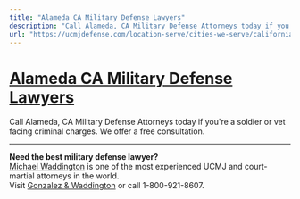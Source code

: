 ```yaml
---
title: "Alameda CA Military Defense Lawyers"
description: "Call Alameda, CA Military Defense Attorneys today if you're a soldier or vet facing criminal charges. We offer a free consultation."
url: "https://ucmjdefense.com/location-serve/cities-we-serve/california-military-trial-defense-lawyers/alameda-ca-military-defense-lawyers.html"
---
```


# [Alameda CA Military Defense Lawyers](https://ucmjdefense.com/location-serve/cities-we-serve/california-military-trial-defense-lawyers/alameda-ca-military-defense-lawyers.html)

Call Alameda, CA Military Defense Attorneys today if you're a soldier or vet facing criminal charges. We offer a free consultation.

---

**Need the best military defense lawyer?**  
[Michael Waddington](https://ucmjdefense.com/attorneys/michael-stewart-waddington-partner.html) is one of the most experienced UCMJ and court-martial attorneys in the world.  
Visit [Gonzalez & Waddington](https://ucmjdefense.com) or call 1-800-921-8607.
